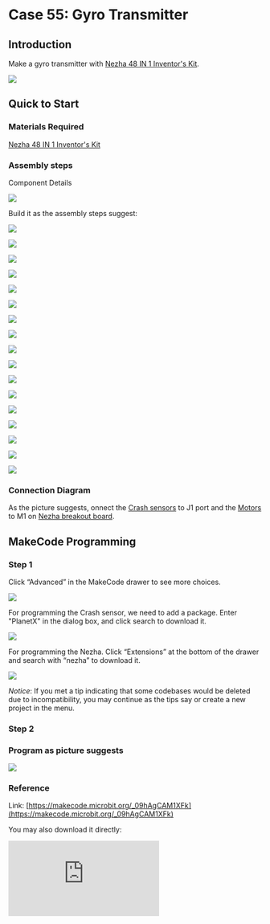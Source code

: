 # Case 55: Gyro Transmitter
## Introduction

Make a gyro transmitter with [Nezha 48 IN 1 Inventor's Kit](https://www.elecfreaks.com/nezha-inventor-s-kit-for-micro-bit-without-micro-bit-board.html).


![](./images/neza-inventor-s-kit-case-55-01.png)



## Quick to Start

### Materials Required

[Nezha 48 IN 1 Inventor's Kit](https://www.elecfreaks.com/nezha-inventor-s-kit-for-micro-bit-without-micro-bit-board.html)

### Assembly steps

Component Details

![](./images/neza-inventor-s-kit-case-55-02.png)


Build it as the assembly steps suggest:

![](./images/neza-inventor-s-kit-step-55-01.png)

![](./images/neza-inventor-s-kit-step-55-02.png)

![](./images/neza-inventor-s-kit-step-55-03.png)

![](./images/neza-inventor-s-kit-step-55-04.png)

![](./images/neza-inventor-s-kit-step-55-05.png)

![](./images/neza-inventor-s-kit-step-55-06.png)

![](./images/neza-inventor-s-kit-step-55-07.png)

![](./images/neza-inventor-s-kit-step-55-08.png)

![](./images/neza-inventor-s-kit-step-55-09.png)

![](./images/neza-inventor-s-kit-step-55-10.png)

![](./images/neza-inventor-s-kit-step-55-11.png)

![](./images/neza-inventor-s-kit-step-55-12.png)

![](./images/neza-inventor-s-kit-step-55-13.png)

![](./images/neza-inventor-s-kit-step-55-14.png)

![](./images/neza-inventor-s-kit-step-55-15.png)

![](./images/neza-inventor-s-kit-step-55-16.png)

![](./images/neza-inventor-s-kit-step-55-17.png)


### Connection Diagram

As the picture suggests, onnect the [Crash sensors](https://shop.elecfreaks.com/products/elecfreaks-planetx-crash-sensor?_pos=1&_sid=4ce9f1b2f&_ss=r) to J1 port and the  [Motors](https://shop.elecfreaks.com/products/elecfreaks-high-speed-building-blocks-motor?_pos=4&_sid=a2da3fff8&_ss=r) to M1 on [Nezha breakout board](https://shop.elecfreaks.com/products/elecfreaks-nezha-breakout-board?_pos=1&_sid=00432325a&_ss=r).




## MakeCode Programming

### Step 1
Click “Advanced” in the MakeCode drawer to see more choices.

![](./images/neza-inventor-s-kit-case-37-04.png)

For programming the Crash sensor, we need to add a package. Enter "PlanetX" in the dialog box, and click search to download it.

![](./images/neza-inventor-s-kit-case-37-05.png)

For programming the Nezha.  Click “Extensions” at the bottom of the drawer and search with “nezha” to download it.

![](./images/neza-inventor-s-kit-case-37-06.png)

*Notice*: If you met a tip indicating that some codebases would be deleted due to incompatibility, you may continue as the tips say or create a new project in the menu.

### Step 2
### Program as picture suggests

![](./images/neza-inventor-s-kit-case-55-07.png)

### Reference
Link: [https://makecode.microbit.org/_09hAgCAM1XFk](https://makecode.microbit.org/_09hAgCAM1XFk)

You may also download it directly:

<div
    style={{
        position: 'relative',
        paddingBottom: '60%',
        overflow: 'hidden',
    }}
>
    <iframe
        src="https://makecode.microbit.org/_09hAgCAM1XFk"
        frameborder="0"
        sandbox="allow-popups allow-forms allow-scripts allow-same-origin"
        style={{
            position: 'absolute',
            width: '100%',
            height: '100%',
        }}
    />
</div>

### Result

When the Crash sensor is pressed, the gyro transmitter starts to rotate, and when the crash sensor is released, the gyro transmitter stops rotating.
